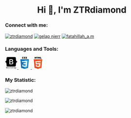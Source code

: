 <h1 align="center">Hi 👋, I'm ZTRdiamond</h1>

<h3 align="left">Connect with me:</h3>
<p align="left">
<a href="https://twitter.com/ztrdiamond" target="blank"><img align="center" src="https://raw.githubusercontent.com/rahuldkjain/github-profile-readme-generator/master/src/images/icons/Social/twitter.svg" alt="ztrdiamond" height="30" width="40" /></a>
<a href="https://fb.com/gelap njerr" target="blank"><img align="center" src="https://raw.githubusercontent.com/rahuldkjain/github-profile-readme-generator/master/src/images/icons/Social/facebook.svg" alt="gelap njerr" height="30" width="40" /></a>
<a href="https://instagram.com/fatahillah_a.m" target="blank"><img align="center" src="https://raw.githubusercontent.com/rahuldkjain/github-profile-readme-generator/master/src/images/icons/Social/instagram.svg" alt="fatahillah_a.m" height="30" width="40" /></a>
</p>

<h3 align="left">Languages and Tools:</h3>
<p align="left"> <a href="https://getbootstrap.com" target="_blank" rel="noreferrer"> <img src="https://raw.githubusercontent.com/devicons/devicon/master/icons/bootstrap/bootstrap-plain-wordmark.svg" alt="bootstrap" width="40" height="40"/> </a> <a href="https://www.w3schools.com/css/" target="_blank" rel="noreferrer"> <img src="https://raw.githubusercontent.com/devicons/devicon/master/icons/css3/css3-original-wordmark.svg" alt="css3" width="40" height="40"/> </a> <a href="https://www.w3.org/html/" target="_blank" rel="noreferrer"> <img src="https://raw.githubusercontent.com/devicons/devicon/master/icons/html5/html5-original-wordmark.svg" alt="html5" width="40" height="40"/> </a> </p>

<h3 align="left">My Statistic:</h3>
<p><img width="500px" align="left" src="https://github-readme-stats.vercel.app/api/top-langs?username=ztrdiamond&show_icons=true&locale=en&layout=compact" alt="ztrdiamond" /></br></p>
<p><img width="500px" align="center" src="https://github-readme-stats.vercel.app/api?username=ztrdiamond&show_icons=true&locale=en" alt="ztrdiamond" /></br></p>
<p><img width="500px" align="center" src="https://github-readme-streak-stats.herokuapp.com/?user=ztrdiamond&" alt="ztrdiamond" /></p>